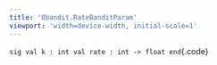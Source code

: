 ```yaml
---
title: 'Obandit.RateBanditParam'
viewport: 'width=device-width, initial-scale=1'
---
```


`sig val k : int val rate : int -> float end`{.code}
